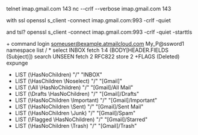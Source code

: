 telnet imap.gmail.com 143
nc --crlf --verbose imap.gmail.com 143

with ssl
openssl s_client -connect imap.gmail.com:993 -crlf -quiet

and tsl?
openssl s_client -connect imap.gmail.com:993 -crlf -quiet -starttls


<tag> + command
login someuser@example.atmailcloud.com My_P@ssword1
namespace
list / *
select INBOX
fetch 1:4 (BODY[HEADER.FIELDS (Subject)])
search UNSEEN
fetch 2 RFC822
store 2 +FLAGS (Deleted)
expunge


* LIST (\HasNoChildren) "/" "INBOX"
* LIST (\HasChildren \Noselect) "/" "[Gmail]"
* LIST (\All \HasNoChildren) "/" "[Gmail]/All Mail"
* LIST (\Drafts \HasNoChildren) "/" "[Gmail]/Drafts"
* LIST (\HasNoChildren \Important) "/" "[Gmail]/Important"
* LIST (\HasNoChildren \Sent) "/" "[Gmail]/Sent Mail"
* LIST (\HasNoChildren \Junk) "/" "[Gmail]/Spam"
* LIST (\Flagged \HasNoChildren) "/" "[Gmail]/Starred"
* LIST (\HasNoChildren \Trash) "/" "[Gmail]/Trash"

